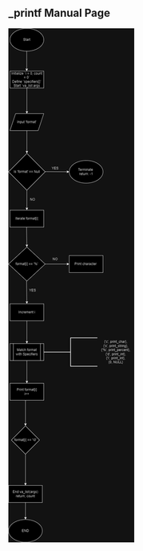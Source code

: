 ## _printf Manual Page
![A flow chart showing the step by step process of _printf](_printf.cflowchart.drawio.png)

